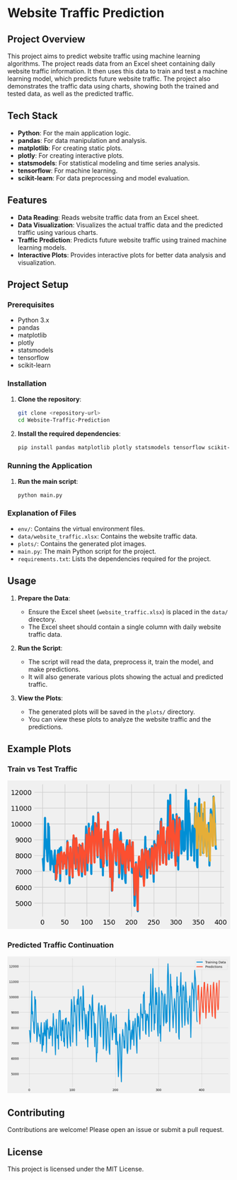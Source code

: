 # Website Traffic Prediction

## Project Overview

This project aims to predict website traffic using machine learning algorithms. The project reads data from an Excel sheet containing daily website traffic information. It then uses this data to train and test a machine learning model, which predicts future website traffic. The project also demonstrates the traffic data using charts, showing both the trained and tested data, as well as the predicted traffic.

## Tech Stack

- **Python**: For the main application logic.
- **pandas**: For data manipulation and analysis.
- **matplotlib**: For creating static plots.
- **plotly**: For creating interactive plots.
- **statsmodels**: For statistical modeling and time series analysis.
- **tensorflow**: For machine learning.
- **scikit-learn**: For data preprocessing and model evaluation.

## Features

- **Data Reading**: Reads website traffic data from an Excel sheet.
- **Data Visualization**: Visualizes the actual traffic data and the predicted traffic using various charts.
- **Traffic Prediction**: Predicts future website traffic using trained machine learning models.
- **Interactive Plots**: Provides interactive plots for better data analysis and visualization.

## Project Setup

### Prerequisites

- Python 3.x
- pandas
- matplotlib
- plotly
- statsmodels
- tensorflow
- scikit-learn

### Installation

1. **Clone the repository**:
    ```sh
    git clone <repository-url>
    cd Website-Traffic-Prediction
    ```

2. **Install the required dependencies**:
    ```sh
    pip install pandas matplotlib plotly statsmodels tensorflow scikit-learn
    ```

### Running the Application

1. **Run the main script**:
    ```sh
    python main.py
    ```


### Explanation of Files

- `env/`: Contains the virtual environment files.
- `data/website_traffic.xlsx`: Contains the website traffic data.
- `plots/`: Contains the generated plot images.
- `main.py`: The main Python script for the project.
- `requirements.txt`: Lists the dependencies required for the project.

## Usage

1. **Prepare the Data**:
    - Ensure the Excel sheet (`website_traffic.xlsx`) is placed in the `data/` directory.
    - The Excel sheet should contain a single column with daily website traffic data.

2. **Run the Script**:
    - The script will read the data, preprocess it, train the model, and make predictions.
    - It will also generate various plots showing the actual and predicted traffic.

3. **View the Plots**:
    - The generated plots will be saved in the `plots/` directory.
    - You can view these plots to analyze the website traffic and the predictions.

## Example Plots

### Train vs Test Traffic

![Train vs Test](traintest.png)

### Predicted Traffic Continuation

![Predicted Traffic Continuation](output.png)

## Contributing

Contributions are welcome! Please open an issue or submit a pull request.

## License

This project is licensed under the MIT License.



